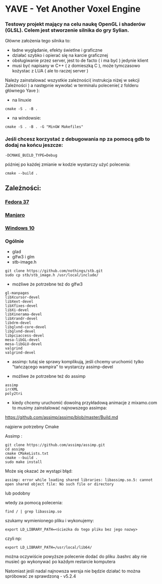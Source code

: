 # YAVE - Yet Another Voxel Engine

### Testowy projekt mający na celu naukę OpenGL i shaderów (GLSL). Celem jest stworzenie silnika do gry Sylian.
Główne założenia tego silnika to:
- ładne wyglądanie, efekty świetlne i graficzne
- działać szybko i opierać się na karcie graficznej
- obsługiwanie przez server, jest to de facto ( i ma być ) jedynie klient
- musi być napisany w C++ ( z domieszką C ), może tymczasowo kożystac z LUA ( ale to raczej server )



Należy zainstalować wszystkie zależności( instrukcja niżej w sekcji Zależności ) a następnie wywołać w terminalu polecenie( z folderu głównego Yave ):
- na linuxie
```
cmake -S . -B .
```
- na windowsie:
```
cmake -S . -B . -G "MinGW Makefiles"
```

### Jeśli chcesz korzystać z debugowania np za pomocą gdb to dodaj na końcu jeszcze:
```
-DCMAKE_BUILD_TYPE=Debug
```



później po każdej zmianie w kodzie wystarczy użyć polecenia:
```
cmake --build .
```

## Zależności:
### [Fedora 37](readme-fedora.md)
### [Manjaro](readme-manjaro.md)
### [Windows 10](readme-windows.md)


### Ogólnie
- glad
- glfw3 i glm
- stb-image.h
```
git clone https://github.com/nothings/stb.git
sudo cp stb/stb_image.h /usr/local/include/
```

- możliwe że potrzebne też do glfw3
```
gl-manpages  
libXcursor-devel
libXext-devel
libXfixes-devel
libXi-devel
libXinerama-devel
libXrandr-devel
libdrm-devel
libglvnd-core-devel
libglvnd-devel
libpciaccess-devel
mesa-libGL-devel
mesa-libGLU-devel
valgrind
valgrind-devel
```

- assimp: tutaj sie sprawy komplikują, jeśli chcemy uruchomić tylko "tańczącego wampira" to wystarczy assimp-devel


- możliwe że potrzebne też do assimp
```
assimp
irrXML
poly2tri
```

- kiedy chcemy uruchomić dowolną przykładową animacje z mixamo.com to musimy zainstalować najnowszego assimpa:

https://github.com/assimp/assimp/blob/master/Build.md

najpierw potrzebny Cmake

Assimp :
```
git clone https://github.com/assimp/assimp.git
cd assimp
cmake CMakeLists.txt 
cmake --build .
sudo make install
```

Może się okazać że wystąpi błąd:
```
assimp: error while loading shared libraries: libassimp.so.5: cannot open shared object file: No such file or directory
```
lub podobny

wtedy za pomocą polecenia:
```
find / | grep libassimp.so
```
szukamy wymienionego pliku i wykonujemy:
```
export LD_LIBRARY_PATH=<ścieżka do tego pliku bez jego nazwy>
```
czyli np:
```
export LD_LIBRARY_PATH=/usr/local/lib64/
```
można oczywiście powyższe polecenie dodać do pliku .bashrc aby nie musieć go wykonywać po każdym restarcie komputera

Natomiast jeśli nadal najnowsza wersja nie będzie działać to można spróbować ze sprawdzoną - v5.2.4

